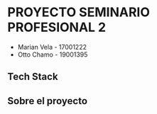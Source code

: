 # PROYECTO SEMINARIO PROFESIONAL 2
- Marian Vela - 17001222
- Otto Chamo - 19001395


## Tech Stack

## Sobre el proyecto


